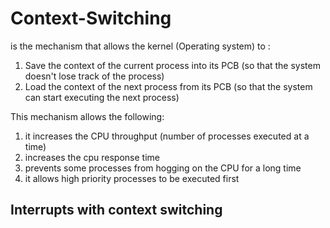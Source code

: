 # Context-Switching

is the mechanism that allows the kernel (Operating system) to :

1. Save the context of the current process into its PCB (so that the system doesn't lose track of the process)
2. Load the context of the next process from its PCB (so that the system can start executing the next process)

This mechanism allows the following:

1. it increases the CPU throughput (number of processes executed at a time)
2. increases the cpu response time
3. prevents some processes from hogging on the CPU for a long time
4. it allows high priority processes to be executed first

## Interrupts with context switching
